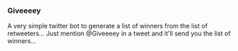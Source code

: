 ### Giveeeey

A very simple twitter bot to generate a list of winners from the list of retweeters...
Just mention @Giveeeey in a tweet and it'll send you the list of winners...